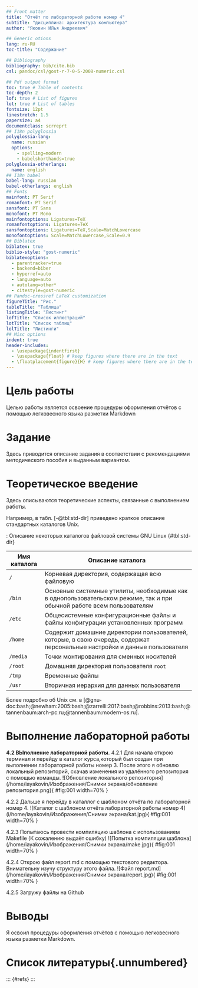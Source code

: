 ```yaml
---
## Front matter
title: "Отчёт по лабораторной работе номер 4"
subtitle: "дисциплина: архитектура компьютера"
author: "Яковин ИЛья Андреевич"

## Generic otions
lang: ru-RU
toc-title: "Содержание"

## Bibliography
bibliography: bib/cite.bib
csl: pandoc/csl/gost-r-7-0-5-2008-numeric.csl

## Pdf output format
toc: true # Table of contents
toc-depth: 2
lof: true # List of figures
lot: true # List of tables
fontsize: 12pt
linestretch: 1.5
papersize: a4
documentclass: scrreprt
## I18n polyglossia
polyglossia-lang:
  name: russian
  options:
	- spelling=modern
	- babelshorthands=true
polyglossia-otherlangs:
  name: english
## I18n babel
babel-lang: russian
babel-otherlangs: english
## Fonts
mainfont: PT Serif
romanfont: PT Serif
sansfont: PT Sans
monofont: PT Mono
mainfontoptions: Ligatures=TeX
romanfontoptions: Ligatures=TeX
sansfontoptions: Ligatures=TeX,Scale=MatchLowercase
monofontoptions: Scale=MatchLowercase,Scale=0.9
## Biblatex
biblatex: true
biblio-style: "gost-numeric"
biblatexoptions:
  - parentracker=true
  - backend=biber
  - hyperref=auto
  - language=auto
  - autolang=other*
  - citestyle=gost-numeric
## Pandoc-crossref LaTeX customization
figureTitle: "Рис."
tableTitle: "Таблица"
listingTitle: "Листинг"
lofTitle: "Список иллюстраций"
lotTitle: "Список таблиц"
lolTitle: "Листинги"
## Misc options
indent: true
header-includes:
  - \usepackage{indentfirst}
  - \usepackage{float} # keep figures where there are in the text
  - \floatplacement{figure}{H} # keep figures where there are in the text
---
```


# Цель работы
Целью работы является освоение процедуры оформления отчётов с помощью легковесного языка разметки Markdown

# Задание

Здесь приводится описание задания в соответствии с рекомендациями
методического пособия и выданным вариантом.

# Теоретическое введение

Здесь описываются теоретические аспекты, связанные с выполнением работы.

Например, в табл. [-@tbl:std-dir] приведено краткое описание стандартных каталогов Unix.

: Описание некоторых каталогов файловой системы GNU Linux {#tbl:std-dir}

| Имя каталога | Описание каталога                                                                                                          |
|--------------|----------------------------------------------------------------------------------------------------------------------------|
| `/`          | Корневая директория, содержащая всю файловую                                                                               |
| `/bin `      | Основные системные утилиты, необходимые как в однопользовательском режиме, так и при обычной работе всем пользователям     |
| `/etc`       | Общесистемные конфигурационные файлы и файлы конфигурации установленных программ                                           |
| `/home`      | Содержит домашние директории пользователей, которые, в свою очередь, содержат персональные настройки и данные пользователя |
| `/media`     | Точки монтирования для сменных носителей                                                                                   |
| `/root`      | Домашняя директория пользователя  `root`                                                                                   |
| `/tmp`       | Временные файлы                                                                                                            |
| `/usr`       | Вторичная иерархия для данных пользователя                                                                                 |

Более подробно об Unix см. в [@gnu-doc:bash;@newham:2005:bash;@zarrelli:2017:bash;@robbins:2013:bash;@tannenbaum:arch-pc:ru;@tannenbaum:modern-os:ru].

# Выполнение лабораторной работы

**4.2 ВЫполнение лабораторной работы.**
4.2.1 Для начала открою терминал и перейду в каталог курса,который был создан при выполнении лабораторной работы номер 3. После этого я обновлю локальный репозиторий, скачав изменения из удалённого репозитория с помощью команды.
![Обновление локального репозитория](/home/iayakovin/Изображения/Снимки экрана/обновление репозитория.png}{ #fig:001 width=70% }

4.2.2  Дальше я перейду в каталлог с шаблоном отчёта по лабораторной номер 4.
![Каталог с шаблоном отчёта лабораторной работы номер 4](i/home/iayakovin/Изображения/Снимки экрана/kat.jpg){ #fig:001 width=70% }

4.2.3 Попытаюсь провести компиляцию шаблона с использованием Makefile (К сожалению выдаёт ошибку)
![Попытка компиляции шаблона](/home/iayakovin/Изображения/Снимки экрана/make.jpg){ #fig:001 width=70% }

4.2.4 Открою файл report.md с помощью текстового редактора. Внимательну изучу структуру этого файла.
![Файл report.md](/home/iayakovin/Изображения/Снимки экрана/report.jpg){ #fig:001 width=70% }


4.2.5 Загружу файлы на Github



# Выводы

Я освоил процедуры оформления отчётов с помощью легковесного языка разметки Markdown.

# Список литературы{.unnumbered}

::: {#refs}
:::
